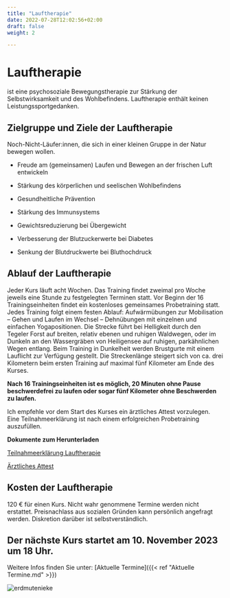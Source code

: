 ```yaml
---
title: "Lauftherapie"
date: 2022-07-28T12:02:56+02:00
draft: false
weight: 2

---
```


# Lauftherapie

ist eine psychosoziale Bewegungstherapie zur Stärkung der Selbstwirksamkeit und des Wohlbefindens. Lauftherapie enthält keinen Leistungssportgedanken.


## Zielgruppe und Ziele der Lauftherapie

Noch-Nicht-Läufer:innen, die sich in einer kleinen Gruppe in der Natur bewegen wollen.

* Freude am (gemeinsamen) Laufen und Bewegen an der frischen Luft entwickeln 
    
* Stärkung des körperlichen und seelischen Wohlbefindens

* Gesundheitliche Prävention

* Stärkung des Immunsystems

* Gewichtsreduzierung bei Übergewicht

* Verbesserung der Blutzuckerwerte bei Diabetes

* Senkung der Blutdruckwerte bei Bluthochdruck

## Ablauf der Lauftherapie

Jeder Kurs läuft acht Wochen. Das Training findet zweimal pro Woche jeweils eine Stunde zu festgelegten Terminen statt. Vor Beginn der 16 Trainingseinheiten findet ein kostenloses gemeinsames Probetraining statt. Jedes Training folgt einem festen Ablauf: Aufwärmübungen zur Mobilisation – Gehen und Laufen im Wechsel – Dehnübungen mit einzelnen und einfachen Yogapositionen. Die Strecke führt bei Helligkeit durch den Tegeler Forst auf breiten, relativ ebenen und ruhigen Waldwegen, oder im Dunkeln an den Wassergräben von Heiligensee auf ruhigen, parkähnlichen Wegen entlang. Beim Training in Dunkelheit werden Brustgurte mit einem Lauflicht zur Verfügung gestellt. Die Streckenlänge steigert sich von ca. drei Kilometern beim ersten Training auf maximal fünf Kilometer am Ende des Kurses. 

__Nach 16 Trainingseinheiten ist es möglich, 20 Minuten ohne Pause beschwerdefrei zu laufen oder sogar fünf Kilometer ohne Beschwerden zu laufen.__ 

Ich empfehle vor dem Start des Kurses ein ärztliches Attest vorzulegen. Eine Teilnahmeerklärung ist nach einem erfolgreichen Probetraining auszufüllen. 


__Dokumente zum Herunterladen__

[Teilnahmeerklärung Lauftherapie](/Teilnahmeerklärung.pdf)

[Ärztliches Attest](/Ärztliches%20Attest.pdf)


## Kosten der Lauftherapie

120 € für einen Kurs. Nicht wahr genommene Termine werden nicht erstattet. Preisnachlass aus sozialen Gründen kann persönlich angefragt werden. Diskretion darüber ist selbstverständlich.

## Der nächste Kurs startet am 10. November 2023 um 18 Uhr. 

Weitere Infos finden Sie unter: [Aktuelle Termine]({{< ref "Aktuelle Termine.md" >}})

![erdmutenieke](/Sonne.jpg)

